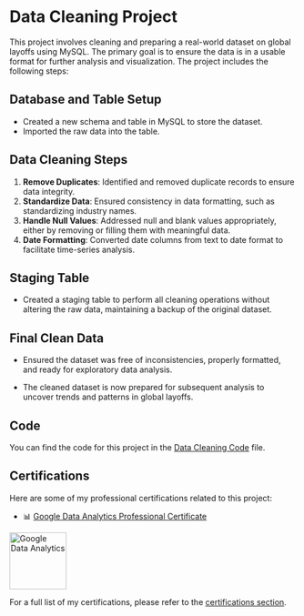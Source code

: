 # Data Cleaning Project

This project involves cleaning and preparing a real-world dataset on global layoffs using MySQL. The primary goal is to ensure the data is in a usable format for further analysis and visualization. The project includes the following steps:

## Database and Table Setup
- Created a new schema and table in MySQL to store the dataset.
- Imported the raw data into the table.

## Data Cleaning Steps
1. **Remove Duplicates**: Identified and removed duplicate records to ensure data integrity.
2. **Standardize Data**: Ensured consistency in data formatting, such as standardizing industry names.
3. **Handle Null Values**: Addressed null and blank values appropriately, either by removing or filling them with meaningful data.
4. **Date Formatting**: Converted date columns from text to date format to facilitate time-series analysis.

## Staging Table
- Created a staging table to perform all cleaning operations without altering the raw data, maintaining a backup of the original dataset.

## Final Clean Data
- Ensured the dataset was free of inconsistencies, properly formatted, and ready for exploratory data analysis.

- The cleaned dataset is now prepared for subsequent analysis to uncover trends and patterns in global layoffs.

## Code
You can find the code for this project in the [Data Cleaning Code](https://github.com/danartech/Portfolio-Project-Data-Cleaning/blob/main/Portfolio%20Project%20-%20Data%20Cleaning%20Dana.sql) file.

## Certifications

Here are some of my professional certifications related to this project:

  - 📊 [Google Data Analytics Professional Certificate](https://coursera.org/share/4ed75de36411d7d5c0389e2d61a2c2ff)
<img src="https://i.imgur.com/lctxOq1.png" alt="Google Data Analytics " width="100"/>

For a full list of my certifications, please refer to the [certifications section](https://github.com/danartech).
